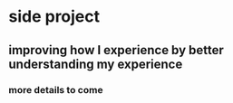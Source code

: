 # side project
## improving how I experience by better understanding my experience
### more details to come
